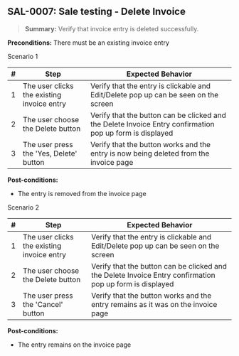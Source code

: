 ## **SAL-0007:** Sale testing - Delete Invoice

> **Summary:** Verify that invoice entry is deleted successfully.  <br>

**Preconditions:** There must be an existing invoice entry

Scenario 1 

 | \# | Step | Expected Behavior | 
 |----|------|-------------------| 
 |  1 |   The user clicks the existing invoice entry   | Verify that the entry is clickable and Edit/Delete pop up can be seen on the screen   | 
 |  2 |   The user choose the Delete button  | Verify that the button can be clicked and the Delete Invoice Entry confirmation pop up form is displayed  | 
 |  3 |   The user press the 'Yes, Delete' button   | Verify that the button works and the entry is now being deleted from the invoice page   |  

**Post-conditions:**  

* The entry is removed from the invoice page
  

Scenario 2

 | \# | Step | Expected Behavior | 
 |----|------|-------------------| 
 |  1 |   The user clicks the existing invoice entry   | Verify that the entry is clickable and Edit/Delete pop up can be seen on the screen   | 
 |  2 |   The user choose the Delete button  | Verify that the button can be clicked and the Delete Invoice Entry confirmation pop up form is displayed  | 
 |  3 |   The user press the 'Cancel' button   | Verify that the button works and the entry remains as it was on the invoice page  |  

**Post-conditions:**  

* The entry remains on the invoice page 
